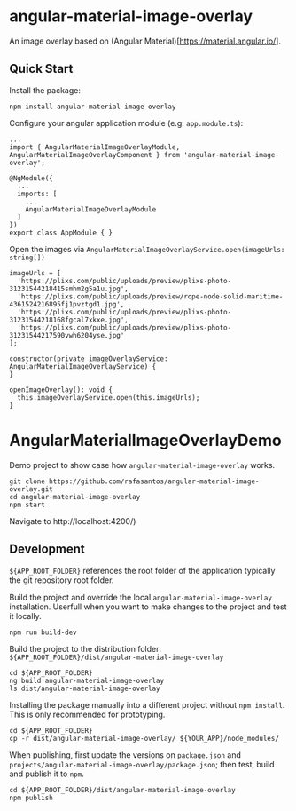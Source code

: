 angular-material-image-overlay
==============================
An image overlay based on (Angular Material)[https://material.angular.io/].

Quick Start
-----------
Install the package:

```
npm install angular-material-image-overlay
```

Configure your angular application module (e.g: `app.module.ts`):
```
...
import { AngularMaterialImageOverlayModule, AngularMaterialImageOverlayComponent } from 'angular-material-image-overlay';

@NgModule({
  ...
  imports: [
    ...
    AngularMaterialImageOverlayModule
  ]
})
export class AppModule { }
```

Open the images via `AngularMaterialImageOverlayService.open(imageUrls: string[])`
```
imageUrls = [
  'https://plixs.com/public/uploads/preview/plixs-photo-31231544218415smhm2g5a1u.jpg',
  'https://plixs.com/public/uploads/preview/rope-node-solid-maritime-4361524216895fj1pvztgd1.jpg',
  'https://plixs.com/public/uploads/preview/plixs-photo-31231544218168fgcal7xkxe.jpg',
  'https://plixs.com/public/uploads/preview/plixs-photo-31231544217590vwh6204yse.jpg'
];

constructor(private imageOverlayService: AngularMaterialImageOverlayService) {
}

openImageOverlay(): void {
  this.imageOverlayService.open(this.imageUrls);
}
```

AngularMaterialImageOverlayDemo
===============================
Demo project to show case how `angular-material-image-overlay` works.

```
git clone https://github.com/rafasantos/angular-material-image-overlay.git
cd angular-material-image-overlay
npm start
```

Navigate to http://localhost:4200/)

Development
-----------
`${APP_ROOT_FOLDER}` references the root folder of the application typically the git repository root folder.

Build the project and override the local `angular-material-image-overlay` installation. Userfull when you want to make changes to the project and test it locally.
```
npm run build-dev
```

Build the project to the distribution folder: `${APP_ROOT_FOLDER}/dist/angular-material-image-overlay`
```
cd ${APP_ROOT_FOLDER}
ng build angular-material-image-overlay
ls dist/angular-material-image-overlay
```

Installing the package manually into a different project without `npm install`. This is only recommended for prototyping.
```
cd ${APP_ROOT_FOLDER}
cp -r dist/angular-material-image-overlay/ ${YOUR_APP}/node_modules/
```

When publishing, first update the versions on `package.json` and `projects/angular-material-image-overlay/package.json`; then test, build and publish it to `npm`.
```
cd ${APP_ROOT_FOLDER}/dist/angular-material-image-overlay
npm publish
```
